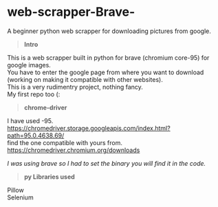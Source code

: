 # web-scrapper-Brave-
A beginner python web scrapper for downloading pictures from google.

>**Intro** 

This is a web scrapper built in python for brave (chromium core-95) for google images.<br>
You have to enter the google page from where you want to download (working on making it compatible with other websites).<br>
This is a very rudimentry project, nothing fancy.<br>
My first repo too (:

>**chrome-driver**

I have used -95.<br>
https://chromedriver.storage.googleapis.com/index.html?path=95.0.4638.69/ <br>
find the one compatible with yours from.<br>
https://chromedriver.chromium.org/downloads

*I was using brave so I had to set the binary you will find it in the code.*

>**py Libraries used**

Pillow <br> 
Selenium <br>

